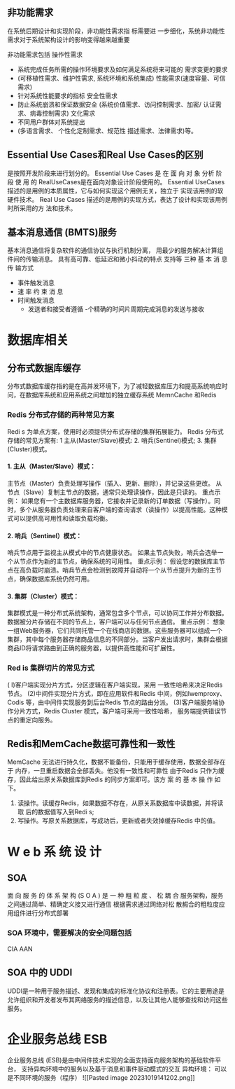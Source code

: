 ## 非功能需求
在系统后期设计和实现阶段，非功能性需求指 标需要进 一步细化，系统非功能性需求对于系统架构设计的影响变得越来越重要

非功能需求包括
操作性需求
- 系统完成任务所需的操作环境要求及如何满足系统将来可能的 需求变更的要求
- (可移植性需求、维护性需求, 系统环境和系统集成)
性能需求(速度容量、可信需求)
- 针对系统性能要求的指标
安全性需求
- 防止系统崩溃和保证数据安全
(系统价值需求、访问控制需求、加密/ 认证需求、病毒控制需求)
文化需求 
-  不同用户群体对系统提出
- (多语言需求、 个性化定制需求、规范性 描述需求、法律需求)等。

## Essential Use Cases和Real Use Cases的区别
是按照开发阶段来进行划分的。
Essential Use Cases 是 在 面 向 对 象 分析 阶 段 使 用 的 
RealUseCases是在面向对象设计阶段使用的。
Essential UseCases描述的是用例的本质属性，它与如何实现这个用例无关，独立于 实现该用例的软硬件技术。
Real Use Cases 描述的是用例的实现方式，表达了设计和实现该用例时所采用的方 法和技术。

## 基本消息通信 (BMTS)服务
基本消息通信将复杂软件的通信协议与执行机制分离， 用最少的服务解决计算组件间的传输消息。
具有高可靠、低延迟和微小抖动的特点
支持等 三种 基 本 消 息 传 输方式
- 事件触发消息
-  速 率 约 束 消 息
- 时间触发消息
	- 发送者和接受者遵循 -个精确的时间片周期完成消息的发送与接收

# 数据库相关
## 分布式数据库缓存
分布式数据库缓存指的是在高并发环境下，为了减轻数据库压力和提高系统响应时 问，在数据库系统和应用系统之间增加的独立缓存系统
MemnCache 和Redis

### Redis 分布式存储的两种常见方案
Redi s 为单点方案，使用时必须提供分布式存储的集群拓展能力。
Redis 分布式存储的常见方案有:
1 主从(Master/Slave)模式:
2. 哨兵(Sentinel)模式;
3. 集群(Cluster)模式。

#### 1. 主从（Master/Slave）模式：
主节点（Master）负责处理写操作（插入、更新、删除），并记录这些更改。
从节点（Slave）复制主节点的数据，通常只处理读操作，因此是只读的。
重点示例： 如果您有一个主数据库服务器，它接收并记录新的订单数据（写操作）。同时，多个从服务器负责处理来自客户端的查询请求（读操作）以提高性能。这种模式可以提供高可用性和读取负载均衡。
#### 2. 哨兵（Sentinel）模式：
哨兵节点用于监视主从模式中的节点健康状态。
如果主节点失败，哨兵会选举一个从节点作为新的主节点，确保系统的可用性。
重点示例： 假设您的数据库主节点在高负载时崩溃。哨兵节点会检测到故障并自动将一个从节点提升为新的主节点，确保数据库系统仍然可用。
#### 3. 集群（Cluster）模式：
集群模式是一种分布式系统架构，通常包含多个节点，可以协同工作并分布数据。
数据被分片存储在不同的节点上，客户端可以与任何节点通信。
重点示例： 想象一组Web服务器，它们共同托管一个在线商店的数据。这些服务器可以组成一个集群，其中每个服务器存储商品信息的不同部分。当客户发出请求时，集群会根据商品ID将请求路由到正确的服务器，以提供高性能和可扩展性。

### Red is 集群切片的常见方式
( I)客户端实现分片方式，分区逻辑在客户端实现，采用 一致性哈希来决定Redis 节点。
(2)中间件实现分片方式，即在应用软件和Redis 中间，例如Iwemproxy、Codis 等，由中间件实现服务到后台Redis 节点的路由分派。 
(3)客户端服务端协作分片方式，Redis Cluster 模式，客户端可采用一致性哈希， 服务端提供错误节点的重定向服务。

## Redis和MemCache数据可靠性和一致性
MemCache 无法进行持久化，数据不能备份，只能用于缓存使用，数据全部存在于 内存，一旦重启数据会全部丢失。他没有一致性和可靠性
由于Redis 只作为缓存，因此给出原关系数据库到Redis 的同步方案即可。该方 案 的 基 本 操 作 如 下。
1. 读操作。读缓存Redis，如果数据不存在，从原关系数据库中读数据，并将读取 后的数据值写入到Redi s;
2. 写操作。写原关系数据库，写成功后，更新或者失效掉缓存Redis 中的值。


# W e b 系 统 设 计
## SOA
 面 向 服 务 的 体 系 架 构 (S O A ) 是 一 种 粗 粒 度 、 松 耦 合 服务架构，服务之间通过简单、精确定义接又进行通信
 根据需求通过网络对松 散赮合的粗粒度应用组件进行分布式部署
### SOA 环境中，需要解决的安全问题包括
 CIA AAN
## SOA 中的 UDDI
 UDDI是一种用于服务描述、发现和集成的标准化协议和注册表。它的主要用途是允许组织和开发者发布其网络服务的描述信息，以及让其他人能够查找和访问这些服务。
# 企业服务总线 ESB
企业服务总线 (ESB)是由中间件技术实现的全面支持面向服务架构的基础软件平台， 支持异构环境中的服务以及基于消息和事件驱动模式的交互
异构环境： 可以是不同环境的服务（程序）
![[Pasted image 20231019141202.png]]

